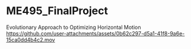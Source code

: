 # ME495_FinalProject
Evolutionary Approach to Optimizing Horizontal Motion
https://github.com/user-attachments/assets/0b62c297-d5a1-41f8-9a6e-15ca0dd4b4c2.mov

